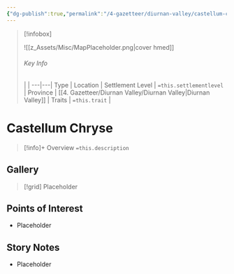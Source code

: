 ```yaml
---
{"dg-publish":true,"permalink":"/4-gazetteer/diurnan-valley/castellum-chryse/castellum-chryse/"}
---
```



> [!infobox]
> 
> ![[z_Assets/Misc/MapPlaceholder.png\|cover hmed]]
> ###### Key Info
>  |   |
> ---|---|
> Type | Location |
> Settlement Level | `=this.settlementlevel` |
> Province | [[4. Gazetteer/Diurnan Valley/Diurnan Valley\|Diurnan Valley]] |
> Traits | `=this.trait` |

# Castellum Chryse

> [!info]+ Overview
> `=this.description`

## Gallery

>[!grid]
>Placeholder


## Points of Interest

- Placeholder

## Story Notes

- Placeholder